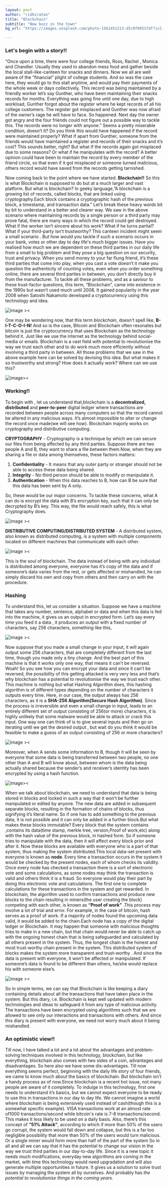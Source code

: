 ```yaml
---
layout: post
author: "ridhiratan"
title: "Blockchain"
subtitle: "New buzz in the town"
bg_url: "https://images.unsplash.com/photo-1561451213-d5c9f0951fdf?ixlib=rb-1.2.1&ixid=eyJhcHBfaWQiOjEyMDd9&auto=format&fit=crop&w=1189&q=80"

---
```

### Let's begin with a story!!

“Once upon a time, there were four college friends, Ross, Rachel , Monica and Chandler. Usually they used to abandon mess food and gather beside the local stall-like-canteen for snacks and dinners. Now we all are well aware of the “financial” plight of college students. And so was the case here, they would go to this stall anytime, and would pay their payments of the whole week or days collectively. This record was being maintained by a friendly worker let’s say Gunther, who have been maintaining their snacks records for months. Everything was going fine until one day,  due to high workload, Gunther forgot about the register where he kept records of all his college customers. The register got misplaced and Gunther was now afraid of the owner’s rage he will have to face.  So happened. Next day the owner got angry and the four friends could not figure out a possible way to tackle this. The records were no longer with anyone.”
Seems a pretty miserable condition, doesn’t it? Do you think this would have happened if the record were maintained properly? What if apart from Gunther, someone from the friends would have maintained a register and records of their snacks and it’s cost? This sounds better, right? But what if the records again got misplaced due to some reasons? Or what if he manipulates with the record? A better opinion could have been to maintain the record by every member of the friend circle, so that even if it got misplaced or someone turned malicious, others record would have saved from the records getting tarnished.

Now coming back to the point where we have started. **Blockchain!!** So this is what Blockchain is supposed to do but at a much larger and vast platform. But what is blockchain? In geeky language,”A blockchain is a growing list of records, called blocks, that are linked using cryptography.Each block contains a cryptographic hash of the previous block, a timestamp, and transaction data.” Let’s break these heavy words bit by bit to understand in a better and clearer way.
We saw in the above scenario where maintaining records by a single person or a third party may prove fatal, there are many ways in which the record could get destroyed. What if the worker isn’t sincere about his work? What if he turns partial? What if your third-party isn't trustworthy? This canteen incident might seem a small scenario . But how would you tackle if such a scenario occurs in your bank, votes or other day to day life's much bigger issues.
Have you realised how much we are dependent on these third parties in our daily life from a small to big problem and they pose a big question on our security, trust and privacy. When you send money to your far flung friend, it’s these third parties that come into play, when you cast a vote doesn’t it make you question the authenticity of counting votes, even when you order something online, there are several third parties in between, you don’t directly buy it from the manufacturer.
To tackle all these problems, and as a saviour to these trust-factor questions, this term, “Blockchain”, came into existence in the 1990s but wasn’t used much until 2008. It gained popularity in the year 2008 when Satoshi Nakamoto developed a cryptocurrency using this technology and idea. 

![image ><](https://3ovyg21t17l11k49tk1oma21-wpengine.netdna-ssl.com/wp-content/uploads/2020/04/Blockchain-Debate.jpg)

One may be wondering now, that this term *blockchain*, doesn’t spell like, **B-I-T-C-O-I-N!** And so is the case, Bitcoin and Blockchain often resonates but bitcoin is just the cryptocurrency that uses Blockchain as the technology behind it. Just like we use the internet as the technology behind social-media or emails. Blockchain is a vast field with potential to revolutionise the way we trust each other and to do work much more efficiently without involving a third party in between. All those problems that we saw in the above example here can be solved by devising this idea.
But what makes it so trustworthy and strong? How does it actually work? Where can we use this?

![image><](https://encrypted-tbn0.gstatic.com/images?q=tbn%3AANd9GcQWsGtuQ7lbIVDSAY6V4ZgKpn9ugJVWKiNcyg&usqp=CAU)

### Working!!

To begin with , let us understand that,blockchain is a **decentralized, distributed** and **peer-to-peer** digital ledger where transactions are recorded between people across many computers so that the record cannot be altered in any malicious ways. It’s almost impossible to alter or change the record once made(we will see how). Blockchain majorly works on cryptography and distributive computing.


**CRYPTOGRAPHY** - Cryptography is a technique by which we can secure our files from being affected by any third parties. Suppose there are two people A and B, they want to share a file between them.Now, when they are sharing a file or data among themselves, these factors matters:

 1. **Confidentiality** - It means that any outer party or stranger should not be able to access these data being shared.
 2. **Integrity** - No third person should be able to modify or manipulate it.
 3. **Authentication** - When this data reaches to B, how can B be sure that this data has been sent by A only.
 
So, these would be our major concerns. 
To tackle these concerns, what A can do is encrypt the data with B’s encryption key, such that it can only be decrypted by B’s key. This way, the file would reach safely, this is what Cryptography does.

![image ><](https://miro.medium.com/max/3104/1*FQMfTezYVTjTUHPMnj_TGQ.png)
 
**DISTRIBUTIVE COMPUTING/DISTRIBUTED SYSTEM** - A distributed system, also known as distributed computing, is a system with multiple components located on different machines that communicate with each other.

![image ><](https://i.ytimg.com/vi/YS-QvfCZWvc/maxresdefault.jpg)

This is the soul of blockchain. The data instead of being with any individual is distributed among everyone, everyone has it’s copy of the data and if someone’s data varies from the rest, or gets affected or mishandled, he can simply discard his own and copy from others and then carry on with the procedure.

### Hashing

To understand this, let us consider a situation. Suppose we have a machine that takes any number, sentence, alphabet or data and when this data is fed into the machine, it gives us an output in encrypted form. Let’s say every time you feed it a data , it produces an output with a fixed number of characters, say 256 characters, something like this,

![image ><](https://miro.medium.com/max/952/1*kYK4exiL9HesyhqysH8jRw.png)

Now suppose that you made a small change in your input, it will again output some 256 characters, that are completely different from the last time, though you made only a tiny change. And the best part of this machine is that it works only one way, that means it can’t be reversed. Woah! So you see how you can encrypt your data and since it can’t be reversed, the possibility of this getting attacked is very very less and that’s why blockchain has a potential to revolutionise the way we trust each other.
This machine is nothing but what Hashing Algorithm does, this hashing algorithm is of different types depending on the number of characters it outputs every time. Here, in our case, the output always has 256 characters, as it is a **SHA-256 Algorithm(Secure Hash Algorithm)**. 
Since the process is irreversible and even a small change in input, leads to an entirely different set of output consisting of 256(or more) characters, it is highly unlikely that some malware would be able to attack or crack this input. One way one can think of is to give several inputs and then go on iterating until we get the desired output , but wait do you think it would be feasible to make a guess of an output consisting of 256 or more characters? 

![image ><](https://lh3.googleusercontent.com/M9BRI8XJTmkZgJKs_p_5rjqXnBuM-Rss7Un2H4FIt-4BziKfi4xYLkVYcNOEYZybfIYW7sPPWu6f9Xv_LYIc_AuLiLh_D0P-WB_-rbBOEXJbc6o3HnflntDDLb0F8w090x1ilp14)

Moreover, when A sends some information to B, though it will be seen by everyone that some data is being transferred between two people, no one other than A and B will know about, between whom is the data being actually shared because the sender’s and receiver’s identity has been encrypted by using a hash function.

![image>< ](https://bitpay.com/blog/content/images/2017/05/insight-block-explorer-1.png)

When we talk about blockchain, we need to understand that data is being stored in blocks and locked in such a way that it won’t be further manipulated or edited by anyone. The new data are added in subsequent separate blocks, resulting in the formation of chains of blocks, thus signifying it’s literal name. So if one has to add something to the previous data, it is not possible and it can only be added in a further block.But what makes these blocks immutable? Every block that the system contains ,contains its data(time stamp, merkle tree, version,Proof of work,etc) along with the hash value of the previous block, in hashed form. So if someone tries to manipulate with the data, then it will affect every block prior and after it. 
Now these blocks are available with everyone who is a part of that system, thus making the system distributed.This local data-set present with everyone is known as **node**. Every time a transaction occurs in the system it would be checked by the present nodes, each of whom checks its validity. Once every node has checked a transaction there is a sort of electronic vote and some calculations, as some nodes may think the transaction is valid and others think it is a fraud. So everyone would play their part by doing this electronic vote and calculations. The first one to complete calculations for these transactions in the system and get rewarded. In blockchain, the algorithm used to confirm transactions and produce new blocks to the chain resulting in miners(the user creating the block) competing with each other, is known as **“Proof of work”** .This process may involve a lot of trial and error. For example, in the case of bitcoin, hash serves as a proof of work. 
If a majority of nodes found the upcoming data valid, it would be added to the chain.Each node has a copy of the digital ledger or Blockchain. 
It may happen that someone with malicious thoughts tries to make in a new chain, but that chain would never be able to catch up with the ongoing honest chain that is being safeguarded and calculated by all others present in the system. Thus, the longest chain is the honest and most trust-worthy chain present in the system.
This distributed system of blocks makes the system more transparent and trust-worthy . And since the data is present with everyone, it won’t be affected or manipulated. If someone’s data is found to be different than others, he/she would replace his with someone else’s. 

![image ><](https://cdn.coil.com/cdn-cgi/image/format=auto,fit=scale-down,w=1920/images/v379vCs8ThujcLQlPdWn-A.png)

So in simple terms, we can say that Blockchain is like keeping a diary containing details about all the transactions that have taken place in the system. But this diary, i.e. Blockchain is kept well updated with modern technologies and ideas to safeguard it from any type of malicious activity. The transactions have been encrypted using algorithms such that we are allowed to see only our interactions and transactions with others. And since this diary is present with everyone, we need not worry much about it being mishandled.

### An optimistic view!!

Till now, I have talked a lot and a lot about the advantages and problem- solving techniques involved in this technology, blockchain, but like everything, blockchain also comes with two sides of a coin, advantages and disadvantages. So here also we have some dis-advantages. Till now everything seems perfect, beginning with the daily life story of four friends, we came to know much about the basics of blockchain. But blockchain isn’t a handy process as of now.Since blockchain is a recent hot issue, not many people are aware of it completely. To indulge in this technology, first one needs to understand it’s basics, but we cannot expect everyone to be ready to use this in transactions in our day to day life. We cannot imagine  a world where blockchain is being extensively used instead of cash(though this is a somewhat specific example). VISA transactions work at an almost rate of1000 transactions/second while bitcoin's rate is 7-8 transactions/second. This makes it less likely to be used on a daily basis. Also, there’s this concept of **“51% Attack”**, according to which if more than 50% of the users go corrupt, the system would fall down and collapse, but this is a far too negligible possibility that more than 50% of the users would turn malicious. Or a single miner would form more than half of the part of the system 
So in all and all we can say that it has the potential to change our vision in the way we trust third parties in our day-to-day life. Since it is a new topic it needs much modifications, everyday new algorithms are coming in the market, with time this technology would need upgradation and will also generate multiple opportunities in future. It gives us a solution to solve trust issues by managing the system all by ourselves. And probably has *the potential to revolutionise things in the coming years.*









